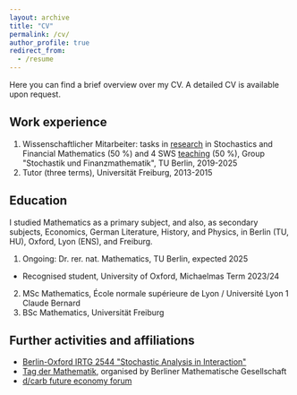 ```yaml
---
layout: archive
title: "CV"
permalink: /cv/
author_profile: true
redirect_from:
  - /resume
---
```


Here you can find a brief overview over my CV. A detailed CV is available upon request.

## Work experience

1. Wissenschaftlicher Mitarbeiter: tasks in <a href="/research">research</a> in Stochastics and Financial Mathematics (50 %) and 4 SWS <a href="/teaching">teaching</a> (50 %), Group "Stochastik und Finanzmathematik", TU Berlin, 2019-2025
2. Tutor (three terms), Universität Freiburg, 2013-2015

## Education

I studied Mathematics as a primary subject, and also, as secondary subjects, Economics, German Literature, History, and Physics, in Berlin (TU, HU), Oxford, Lyon (ENS), and Freiburg.

1. Ongoing: Dr. rer. nat. Mathematics, TU Berlin, expected 2025
  * Recognised student, University of Oxford, Michaelmas Term 2023/24
2. MSc Mathematics, École normale supérieure de Lyon / Université Lyon 1 Claude Bernard
3. BSc Mathematics, Universität Freiburg

## Further activities and affiliations

* <a href="https://www3.math.tu-berlin.de/stoch/IRTG/">Berlin-Oxford IRTG 2544 "Stochastic Analysis in Interaction"</a>
* <a href="https://www3.math.tu-berlin.de/TDM/tdm-2024/">Tag der Mathematik</a>, organised by Berliner Mathematische Gesellschaft
* <a href="https://www.decarb.world/">d/carb future economy forum</a>